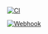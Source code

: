 [![CI](https://github.com/gormaar/brew-monitor/actions/workflows/docker-deployment-workflow.yml/badge.svg)](https://github.com/gormaar/brew-monitor/actions/workflows/docker-deployment-workflow.yml)

[![Webhook](https://github.com/gormaar/brew-monitor/actions/workflows/webhook-workflow.yml/badge.svg)](https://github.com/gormaar/brew-monitor/actions/workflows/webhook-workflow.yml)
